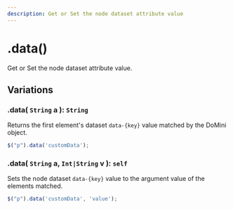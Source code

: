```yaml
---
description: Get or Set the node dataset attribute value
---
```


# .data()

Get or Set the node dataset attribute value.

## Variations

### .data( ``String`` a ): ``String``
Returns the first element's dataset ``data-{key}`` value matched by the DoMini object.
```javascript
$("p").data('customData');
```

### .data( ``String`` a, ``Int|String`` v ): ``self``
Sets the node dataset ``data-{key}`` value to the argument value of the elements matched.
```javascript
$("p").data('customData', 'value');
```